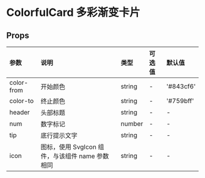 # ColorfulCard 多彩渐变卡片 <sup class="pro-badge" />

## Props

| 参数       | 说明                                            | 类型   | 可选值 | 默认值    |
| :--------- | :---------------------------------------------- | :----- | :----- | :-------- |
| color-from | 开始颜色                                        | string | -      | '#843cf6' |
| color-to   | 终止颜色                                        | string | -      | '#759bff' |
| header     | 头部标题                                        | string | -      | -         |
| num        | 数字标记                                        | number | -      | -         |
| tip        | 底行提示文字                                    | string | -      | -         |
| icon       | 图标，使用 SvgIcon 组件，与该组件 name 参数相同 | string | -      | -         |
